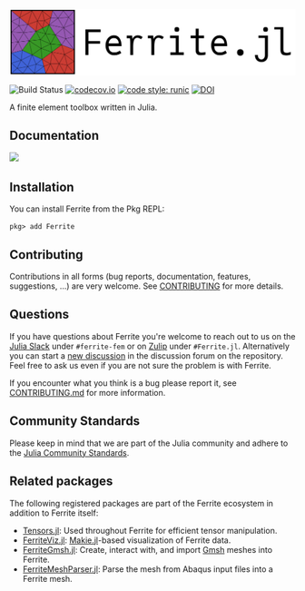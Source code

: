 <picture>
  <source media="(prefers-color-scheme: light)" srcset="https://github.com/Ferrite-FEM/Ferrite.jl/blob/master/docs/src/assets/logo-horizontal.svg">
  <source media="(prefers-color-scheme: dark)" srcset="https://github.com/Ferrite-FEM/Ferrite.jl/blob/master/docs/src/assets/logo-horizontal-dark.svg">
  <img alt="Ferrite.jl logo." src="https://github.com/Ferrite-FEM/Ferrite.jl/blob/master/docs/src/assets/logo-horizontal.svg">
</picture>

![Build Status](https://github.com/Ferrite-FEM/Ferrite.jl/workflows/CI/badge.svg?event=push)
[![codecov.io](https://codecov.io/github/Ferrite-FEM/Ferrite.jl/coverage.svg?branch=master)](https://codecov.io/github/Ferrite-FEM/Ferrite.jl?branch=master)
[![code style: runic](https://img.shields.io/badge/code_style-%E1%9A%B1%E1%9A%A2%E1%9A%BE%E1%9B%81%E1%9A%B2-black)](https://github.com/fredrikekre/Runic.jl)
[![DOI](https://zenodo.org/badge/DOI/10.5281/zenodo.13862652.svg)](https://doi.org/10.5281/zenodo.13862652)

A finite element toolbox written in Julia.

## Documentation

[![][docs-stable-img]][docs-stable-url]

## Installation
You can install Ferrite from the Pkg REPL:
```
pkg> add Ferrite
```

## Contributing

Contributions in all forms (bug reports, documentation, features, suggestions, ...) are very
welcome. See [CONTRIBUTING](CONTRIBUTING.md) for more details.

## Questions

If you have questions about Ferrite you're welcome to reach out to us on the [Julia
Slack][julia-slack] under `#ferrite-fem` or on [Zulip][julia-zulip] under `#Ferrite.jl`.
Alternatively you can start a [new discussion][gh-discussion] in the discussion forum on the
repository. Feel free to ask us even if you are not sure the problem is with Ferrite.

If you encounter what you think is a bug please report it, see
[CONTRIBUTING.md](CONTRIBUTING.md#reporting-issues) for more information.

## Community Standards

Please keep in mind that we are part of the Julia community and adhere to the
[Julia Community Standards][standards].

## Related packages
The following registered packages are part of the Ferrite ecosystem in addition to Ferrite itself:
* [Tensors.jl][Tensors]: Used throughout Ferrite for efficient tensor manipulation.
* [FerriteViz.jl][FerriteViz]: [Makie.jl][Makie]-based visualization of Ferrite data.
* [FerriteGmsh.jl][FerriteGmsh]: Create, interact with, and import [Gmsh][Gmsh] meshes into Ferrite.
* [FerriteMeshParser.jl][FerriteMeshParser]: Parse the mesh from Abaqus input files into a Ferrite mesh.


[docs-stable-img]: https://img.shields.io/badge/docs-latest%20release-blue
[docs-stable-url]: http://ferrite-fem.github.io/Ferrite.jl/

[standards]: https://julialang.org/community/standards/
[julia-slack]: https://julialang.org/slack/
[julia-zulip]: https://julialang.zulipchat.com/
[gh-discussion]: https://github.com/Ferrite-FEM/Ferrite.jl/discussions/new

[Tensors]: https://github.com/Ferrite-FEM/Tensors.jl
[FerriteViz]: https://github.com/Ferrite-FEM/FerriteViz.jl
[FerriteGmsh]: https://github.com/Ferrite-FEM/FerriteGmsh.jl
[FerriteMeshParser]: https://github.com/Ferrite-FEM/FerriteMeshParser.jl
[Makie]: https://docs.makie.org/stable/
[Gmsh]: https://gmsh.info/
